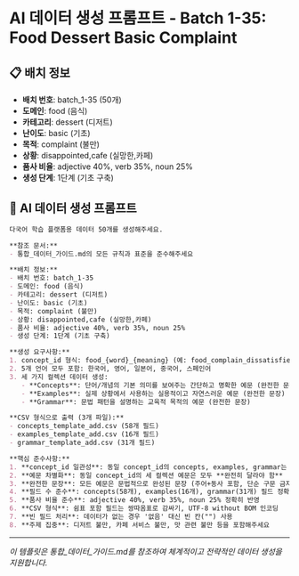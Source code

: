 # AI 데이터 생성 프롬프트 - Batch 1-35: Food Dessert Basic Complaint

## 📋 배치 정보
- **배치 번호**: batch_1-35 (50개)
- **도메인**: food (음식)
- **카테고리**: dessert (디저트)
- **난이도**: basic (기초)
- **목적**: complaint (불만)
- **상황**: disappointed,cafe (실망한,카페)
- **품사 비율**: adjective 40%, verb 35%, noun 25%
- **생성 단계**: 1단계 (기초 구축)

## 🎯 AI 데이터 생성 프롬프트

```markdown
다국어 학습 플랫폼용 데이터 50개를 생성해주세요.

**참조 문서:**
- 통합_데이터_가이드.md의 모든 규칙과 표준을 준수해주세요

**배치 정보:**
- 배치 번호: batch_1-35
- 도메인: food (음식)
- 카테고리: dessert (디저트)
- 난이도: basic (기초)
- 목적: complaint (불만)
- 상황: disappointed,cafe (실망한,카페)
- 품사 비율: adjective 40%, verb 35%, noun 25%
- 생성 단계: 1단계 (기초 구축)

**생성 요구사항:**
1. concept_id 형식: food_{word}_{meaning} (예: food_complain_dissatisfied)
2. 5개 언어 모두 포함: 한국어, 영어, 일본어, 중국어, 스페인어
3. 세 가지 컬렉션 데이터 생성:
   - **Concepts**: 단어/개념의 기본 의미를 보여주는 간단하고 명확한 예문 (완전한 문장)
   - **Examples**: 실제 상황에서 사용하는 실용적이고 자연스러운 예문 (완전한 문장)
   - **Grammar**: 문법 패턴을 설명하는 교육적 목적의 예문 (완전한 문장)

**CSV 형식으로 출력 (3개 파일):**
- concepts_template_add.csv (58개 필드)
- examples_template_add.csv (16개 필드)
- grammar_template_add.csv (31개 필드)

**핵심 준수사항:**
1. **concept_id 일관성**: 동일 concept_id의 concepts, examples, grammar는 반드시 **같은 단어** 사용
2. **예문 차별화**: 동일 concept_id의 세 컬렉션 예문은 모두 **완전히 달라야 함**
3. **완전한 문장**: 모든 예문은 문법적으로 완성된 문장 (주어+동사 포함, 단순 구문 금지)
4. **필드 수 준수**: concepts(58개), examples(16개), grammar(31개) 필드 정확히 맞춤
5. **품사 비율 준수**: adjective 40%, verb 35%, noun 25% 정확히 반영
6. **CSV 형식**: 쉼표 포함 필드는 쌍따옴표로 감싸기, UTF-8 without BOM 인코딩
7. **빈 필드 처리**: 데이터가 없는 경우 '없음' 대신 빈 칸("") 사용
8. **주제 집중**: 디저트 불만, 카페 서비스 불만, 맛 관련 불만 등을 포함해주세요
```

---

_이 템플릿은 통합_데이터_가이드.md를 참조하여 체계적이고 전략적인 데이터 생성을 지원합니다._
